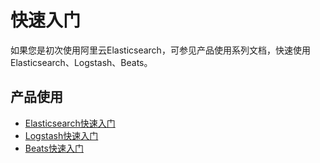 # 快速入门

如果您是初次使用阿里云Elasticsearch，可参见产品使用系列文档，快速使用Elasticsearch、Logstash、Beats。

## 产品使用

-   [Elasticsearch快速入门](/intl.zh-CN/Elasticsearch/入门概述.md)
-   [Logstash快速入门](/intl.zh-CN/Logstash/快速入门/入门概述.md)
-   [Beats快速入门]()

